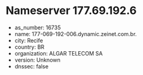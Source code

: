 # Nameserver 177.69.192.6

* as_number: 16735
* name: 177-069-192-006.dynamic.zeinet.com.br.
* city: Recife
* country: BR
* organization: ALGAR TELECOM SA
* version: Unknown
* dnssec: false
